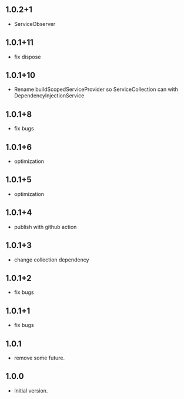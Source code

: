 ## 1.0.2+1

- ServiceObserver

## 1.0.1+11

- fix dispose

## 1.0.1+10

- Rename buildScopedServiceProvider so ServiceCollection can with DependencyInjectionService

## 1.0.1+8

- fix bugs

## 1.0.1+6

- optimization

## 1.0.1+5

- optimization

## 1.0.1+4

- publish with github action

## 1.0.1+3

- change collection dependency

## 1.0.1+2

- fix bugs

## 1.0.1+1

- fix bugs

## 1.0.1

- remove some future.

## 1.0.0

- Initial version.